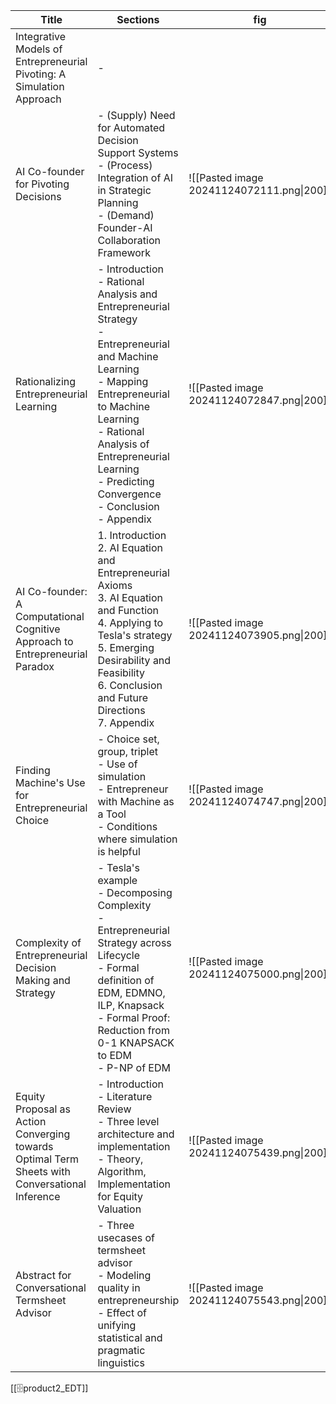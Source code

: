 
| Title                                                                                          | Sections                                                                                                                                                                                                                                                                   | fig                                       | Page |
| ---------------------------------------------------------------------------------------------- | -------------------------------------------------------------------------------------------------------------------------------------------------------------------------------------------------------------------------------------------------------------------------- | ----------------------------------------- | ---- |
| Integrative Models of Entrepreneurial Pivoting: A Simulation Approach                          | -                                                                                                                                                                                                                                                                          |                                           | 1    |
| AI Co-founder for Pivoting Decisions                                                           | - (Supply) Need for Automated Decision Support Systems<br>- (Process) Integration of AI in Strategic Planning<br>- (Demand) Founder-AI Collaboration Framework                                                                                                             | ![[Pasted image 20241124072111.png\|200]] | 4    |
| Rationalizing Entrepreneurial Learning                                                         | - Introduction<br>- Rational Analysis and Entrepreneurial Strategy<br>- Entrepreneurial and Machine Learning<br>- Mapping Entrepreneurial to Machine Learning<br>- Rational Analysis of Entrepreneurial Learning<br>- Predicting Convergence<br>- Conclusion<br>- Appendix | ![[Pasted image 20241124072847.png\|200]] | 38   |
| AI Co-founder: A Computational Cognitive Approach to Entrepreneurial Paradox                   | 1. Introduction<br>2. AI Equation and Entrepreneurial Axioms<br>3. AI Equation and Function<br>4. Applying to Tesla's strategy<br>5. Emerging Desirability and Feasibility<br>6. Conclusion and Future Directions<br>7. Appendix                                           | ![[Pasted image 20241124073905.png\|200]] | 80   |
| Finding Machine's Use for Entrepreneurial Choice                                               | - Choice set, group, triplet<br>- Use of simulation<br>- Entrepreneur with Machine as a Tool<br>- Conditions where simulation is helpful                                                                                                                                   | ![[Pasted image 20241124074747.png\|200]] | 114  |
| Complexity of Entrepreneurial Decision Making and Strategy                                     | - Tesla's example<br>- Decomposing Complexity<br>- Entrepreneurial Strategy across Lifecycle<br>- Formal definition of EDM, EDMNO, ILP, Knapsack<br>- Formal Proof: Reduction from 0-1 KNAPSACK to EDM<br>- P-NP of EDM                                                    | ![[Pasted image 20241124075000.png\|200]] | 120  |
| Equity Proposal as Action Converging towards Optimal Term Sheets with Conversational Inference | - Introduction<br>- Literature Review<br>- Three level architecture and implementation<br>- Theory, Algorithm, Implementation for Equity Valuation                                                                                                                         | ![[Pasted image 20241124075439.png\|200]] | 126  |
| Abstract for Conversational Termsheet Advisor                                                  | - Three usecases of termsheet advisor<br>- Modeling quality in entrepreneurship<br>- Effect of unifying statistical and pragmatic linguistics                                                                                                                              | ![[Pasted image 20241124075543.png\|200]] | 138  |
[[🗄️product2_EDT]]